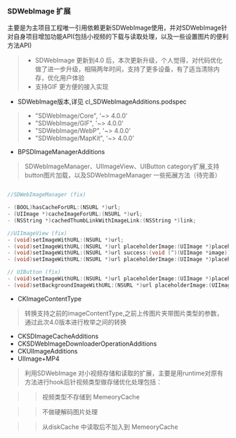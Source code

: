 ### SDWebImage 扩展
 主要是为主项目工程唯一引用依赖更新SDWebImage使用，并对SDWebImage针对自身项目增加功能API(包括小视频的下载与读取处理，以及一些设置图片的便利方法API)

> * SDWebImage 更新到4.0 后，本次更新升级，个人觉得，对代码优化做了进一步升级，相隔两年时间，支持了更多设备，有了适当清除内存，优化用户体验
> * 支持GIF 更方便的接入实现

*  SDWebImage版本,详见 cl_SDWebImageAdditions.podspec
>  * "SDWebImage/Core", '~> 4.0.0' 
>  * "SDWebImage/GIF", '~> 4.0.0' 
>  * "SDWebImage/WebP", '~> 4.0.0' 
>  * "SDWebImage/MapKit", '~> 4.0.0' 

* BPSDImageManagerAdditions

> SDWebImageManager、UIImageView、UIButton category扩展,支持button图片加载，以及SDWebImageManager 一些拓展方法（待完善）

 ``` objective-c

//SDWebImageManager (fix)

- (BOOL)hasCacheForURL:(NSURL *)url;
- (UIImage *)cacheImageForURL:(NSURL *)url;
- (NSString *)cachedThumbLinkWithImageLink:(NSString *)link;

//UIImageView (fix)
- (void)setImageWithURL:(NSURL *)url;
- (void)setImageWithURL:(NSURL *)url placeholderImage:(UIImage *)placeholder;
- (void)setImageWithURL:(NSURL *)url success:(void (^)(UIImage *image))success failure:(void (^)(NSError *error))failure;
- (void)setImageWithURL:(NSURL *)url placeholderImage:(UIImage *)placeholder success:(void (^)(UIImage *image))success failure:(void (^)(NSError *error))failure;

// UIButton (fix)
- (void)setImageWithURL:(NSURL *)url placeholderImage:(UIImage *)placeholder;
- (void)setBackgroundImageWithURL:(NSURL *)url placeholderImage:(UIImage *)placeholder;

```

* CKImageContentType

> 转换支持之前的imageContentType,之前上传图片夹带图片类型的参数，通过此次4.0版本进行枚举之间的转换

* CKSDImageCacheAdditions
* CKSDWebImageDownloaderOperationAdditions
* CKUIImageAdditions
* UIImage+MP4

> 利用SDWebImage 对小视频存储和读取的扩展，主要是用runtime对原有方法进行hook后针视频类型做存储优化处理包括：

>> 视频类型不存储到 MemeoryCache

>> 不做硬解码图片处理

>> 从diskCache 中读取后不加入到 MemeoryCache